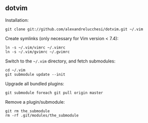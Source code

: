 ## dotvim

Installation:

    git clone git://github.com/alexandrelucchesi/dotvim.git ~/.vim

Create symlinks (only necessary for Vim version < 7.4):

    ln -s ~/.vim/vimrc ~/.vimrc
    ln -s ~/.vim/gvimrc ~/.gvimrc

Switch to the `~/.vim` directory, and fetch submodules:

    cd ~/.vim
    git submodule update --init

Upgrade all bundled plugins:

    git submodule foreach git pull origin master

Remove a plugin/submodule:

    git rm the_submodule
    rm -rf .git/modules/the_submodule
